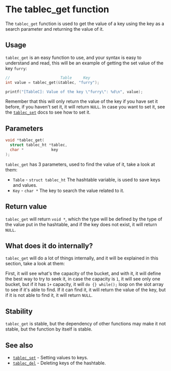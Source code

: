 # The tablec_get function

The `tablec_get` function is used to get the value of a key using the key as a search parameter and returning the value of it.

## Usage

`tablec_get` is an easy function to use, and your syntax is easy to understand and read, this will be an example of getting the set value of the key `furry`:

```c
//                      Table     Key 
int value = tablec_get(&tablec, "furry");

printf("[TableC]: Value of the key \"furry\": %d\n", value);
```

Remember that this will only return the value of the key if you have set it before, if you haven't set it, it will return `NULL`. In case you want to set it, see the [`tablec_set`](tablec_set.md) docs to see how to set it.

## Parameters

```c
void *tablec_get(
  struct tablec_ht *tablec,
  char *            key
);
```

`tablec_get` has 3 parameters, used to find the value of it, take a look at them:

*  `Table`  - `struct tablec_ht` The hashtable variable, is used to save keys and values.
*  `Key`    - `char *`           The key to search the value related to it.

## Return value

`tablec_get` will return `void *`, which the type will be defined by the type of the value put in the hashtable, and if the key does not exist, it will return `NULL`.

## What does it do internally?

`tablec_get` will do a lot of things internally, and it will be explained in this section, take a look at them:

First, it will see what's the capacity of the bucket, and with it, it will define the best way to try to seek it, in case the capacity is `1`, it will see only one bucket, but if it has `1+` capacity, it will `do {} while();` loop on the slot array to see if it's able to find.
If it can find it, it will return the value of the key, but if it is not able to find it, it will return `NULL`.

## Stability

`tablec_get` is stable, but the dependency of other functions may make it not stable, but the function by itself is stable.

## See also

*  [`tablec_set`](tablec_set.md) - Setting values to keys.
*  [`tablec_del`](tablec_del.md) - Deleting keys of the hashtable.
